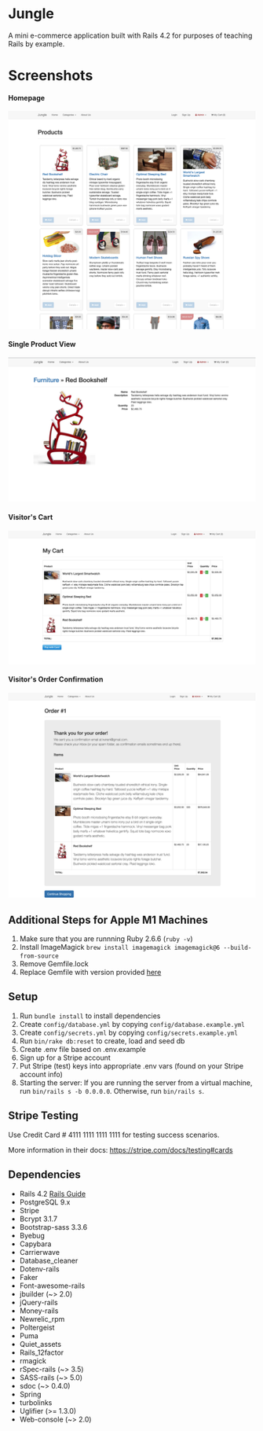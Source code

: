 # Jungle

A mini e-commerce application built with Rails 4.2 for purposes of teaching Rails by example.

# Screenshots
#### Homepage
!["A view of the homepage, where all products are shown to the user."](https://github.com/ocnerol/jungle-rails/blob/main/docs/Home_page.png?raw=true)
#### Single Product View
!["A view of a page for a single product."](https://github.com/ocnerol/jungle-rails/blob/main/docs/Single_Product.png?raw=true)
#### Visitor's Cart
!["A view of a cart with three distinct products added."](https://github.com/ocnerol/jungle-rails/blob/main/docs/Cart.png?raw=true)
#### Visitor's Order Confirmation
!["A view of an order confirmation."](https://github.com/ocnerol/jungle-rails/blob/main/docs/Order.png?raw=true)


## Additional Steps for Apple M1 Machines

1. Make sure that you are runnning Ruby 2.6.6 (`ruby -v`)
1. Install ImageMagick `brew install imagemagick imagemagick@6 --build-from-source`
2. Remove Gemfile.lock
3. Replace Gemfile with version provided [here](https://gist.githubusercontent.com/FrancisBourgouin/831795ae12c4704687a0c2496d91a727/raw/ce8e2104f725f43e56650d404169c7b11c33a5c5/Gemfile)

## Setup

1. Run `bundle install` to install dependencies
2. Create `config/database.yml` by copying `config/database.example.yml`
3. Create `config/secrets.yml` by copying `config/secrets.example.yml`
4. Run `bin/rake db:reset` to create, load and seed db
5. Create .env file based on .env.example
6. Sign up for a Stripe account
7. Put Stripe (test) keys into appropriate .env vars (found on your Stripe account info)
8. Starting the server: If you are running the server from a virtual machine, run `bin/rails s -b 0.0.0.0`. Otherwise, run `bin/rails s`.

## Stripe Testing

Use Credit Card # 4111 1111 1111 1111 for testing success scenarios.

More information in their docs: <https://stripe.com/docs/testing#cards>

## Dependencies

* Rails 4.2 [Rails Guide](http://guides.rubyonrails.org/v4.2/)
* PostgreSQL 9.x
* Stripe
* Bcrypt 3.1.7
* Bootstrap-sass 3.3.6
* Byebug
* Capybara
* Carrierwave
* Database_cleaner
* Dotenv-rails
* Faker
* Font-awesome-rails
* jbuilder (~> 2.0)
* jQuery-rails
* Money-rails
* Newrelic_rpm
* Poltergeist
* Puma
* Quiet_assets
* Rails_12factor
* rmagick
* rSpec-rails (~> 3.5)
* SASS-rails (~> 5.0)
* sdoc (~> 0.4.0)
* Spring
* turbolinks
* Uglifier (>= 1.3.0)
* Web-console (~> 2.0)